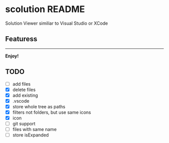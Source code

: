 # scolution README

Solution Viewer similiar to Visual Studio or XCode

## Featuress

---

**Enjoy!**

## TODO
- [ ] add files
- [x] delete files
- [x] add existing
- [x] .vscode
- [x] store whole tree as paths
- [x] filters not folders, but use same icons
- [x] icon
- [ ] git support
- [ ] files with same name
- [ ] store isExpanded
